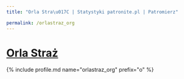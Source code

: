 ```yaml
---
title: "Orla Stra\u017C | Statystyki patronite.pl | Patromierz"

permalink: /orlastraz_org
---
```


# [Orla Straż](https://patronite.pl/orlastraz_org)

{% include profile.md name="orlastraz_org" prefix="o" %}
